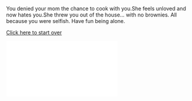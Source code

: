 You denied your mom the chance to cook with you.She feels unloved and 
now hates you.She threw you out of the house… 
with no brownies. All because you were selfish. Have fun being alone.        

[Click here to start over](home.md)

![mom hates](no.md)